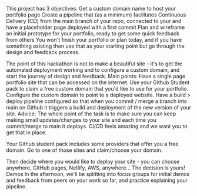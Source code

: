 This project has 3 objectives:
Get a custom domain name to host your portfolio page
Create a pipeline that (as a minimum) facilitates Continuous Delivery (CD) from the main branch of your repo, connected to your and have a placeholder page deployed with a first commit
Plan and wireframe an initial prototype for your portfolio, ready to get some quick feedback from others
You won't finish your portfolio or plan today, and if you have something existing then use that as your starting point but go through the design and feedback process.

The point of this hackathon is not to make a beautiful site - it's to get the automated deployment working and to configure a custom domain, and start the journey of design and feedback.
Main points:
Have a single page portfolio site that can be accessed on the internet.
Use your Github Student pack to claim a free custom domain that you'd like to use for your portfolio.
Configure the custom domain to point to a deployed website.
Have a build > deploy pipeline configured so that when you commit / merge a branch into main on Github it triggers a build and deployment of the new version of your site.
Advice:
The whole point of the task is to make sure you can keep making small updates/changes to your site and each time you commit/merge to main it deploys. CI/CD feels amazing and we want you to get that in place.

Your Github student pack includes some providers that offer you a free domain. Go to one of those sites and claim/choose your domain.

Then decide where you would like to deploy your site - you can choose anywhere, GitHub pages, Netlify, AWS, anywhere... The decision is yours!
Demos
In the afternoon, we'll be splitting into focus groups for initial demos and feedback from peers on your work so far, and practice explaining your pipeline.
